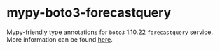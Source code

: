 # mypy-boto3-forecastquery

Mypy-friendly type annotations for `boto3` 1.10.22 `forecastquery` service.
More information can be found [here](https://github.com/vemel/mypy_boto3).